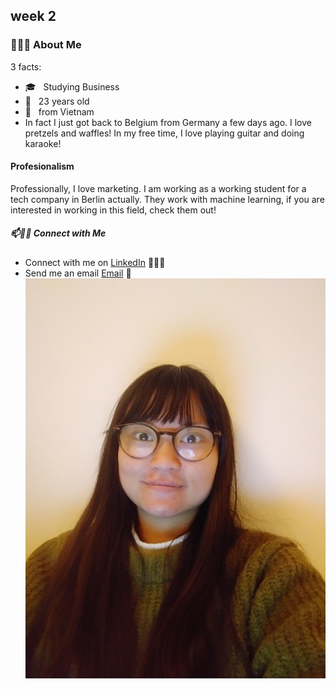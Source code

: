 ## week 2

### 👨🏻‍💻 About Me

3 facts:
- 🎓 &nbsp; Studying Business
- 🌱 &nbsp; 23 years old
- 🚀 &nbsp; from Vietnam 
- In fact I just got back to Belgium from Germany a few days ago. I love pretzels and waffles! In my free time, I love playing guitar and doing karaoke!
#### Profesionalism
Professionally, I love marketing. I am working as a working student for a tech company in Berlin actually. They work with machine learning, if you are interested in working in this field, check them out!

##### 📫🤝🏻 Connect with Me

- Connect with me on [LinkedIn](https://www.linkedin.com/in/thanhhadoan/) 👨🏻‍💻
- Send me an email [Email](mailto:ha.doan149@gmail.com) 💌
![A picture of me](assets\hadoanpic.jpg)